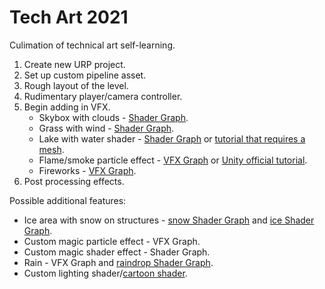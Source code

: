 # Tech Art 2021

Culimation of technical art self-learning.

1. Create new URP project.
2. Set up custom pipeline asset.
3. Rough layout of the level.
4. Rudimentary player/camera controller.
5. Begin adding in VFX.
    - Skybox with clouds - [Shader Graph](https://medium.com/@jannik_boysen/procedural-skybox-shader-137f6b0cb77c).
    - Grass with wind - [Shader Graph](https://www.youtube.com/watch?v=L_Bzcw9tqTc&t=2s).
    - Lake with water shader - [Shader Graph](https://www.youtube.com/watch?v=FbTAbOnhRcI&t=13s) or [tutorial that requires a mesh](https://www.youtube.com/watch?v=kgXeo2SRDd4).
    - Flame/smoke particle effect - [VFX Graph](https://www.youtube.com/watch?v=R6D1b7zZHHA) or [Unity official tutorial](https://www.youtube.com/watch?v=OCzGXcdyqnQ).
    - Fireworks - [VFX Graph](https://www.youtube.com/watch?v=iCEHarLRCzI).
6. Post processing effects.

Possible additional features:
- Ice area with snow on structures - [snow Shader Graph](https://www.youtube.com/watch?v=IC9g5hlfV6o) and [ice Shader Graph](https://www.youtube.com/watch?v=rlGNbq5p5CQ&t=151s).
- Custom magic particle effect - VFX Graph.
- Custom magic shader effect - Shader Graph.
- Rain - VFX Graph and [raindrop Shader Graph](https://www.youtube.com/watch?v=R6EX6dN1BOs&t=179s).
- Custom lighting shader/[cartoon shader](https://www.youtube.com/watch?v=RC91uxRTId8).
